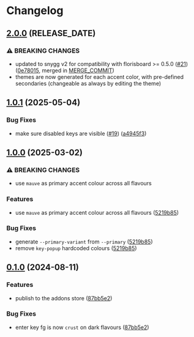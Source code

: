 # Changelog

## [2.0.0](https://github.com/catppuccin/florisboard/compare/v1.0.1...v2.0.0) (RELEASE_DATE)


### ⚠ BREAKING CHANGES

* updated to snygg v2 for compatibility with florisboard >= 0.5.0 ([#21](https://github.com/catppuccin/florisboard/issues/21)) ([0e78015](https://github.com/cravl-dev/catppuccin-florisboard/commit/0e780157c1823515970e47f2083ed3d66823316e), merged in [MERGE_COMMIT](#))
* themes are now generated for each accent color, with pre-defined secondaries (changeable as always by editing the theme)


## [1.0.1](https://github.com/catppuccin/florisboard/compare/v1.0.0...v1.0.1) (2025-05-04)


### Bug Fixes

* make sure disabled keys are visible ([#19](https://github.com/catppuccin/florisboard/issues/19)) ([a4945f3](https://github.com/catppuccin/florisboard/commit/a4945f360095d5716e32db6a0d9ef4aab21b8fdc))

## [1.0.0](https://github.com/catppuccin/florisboard/compare/v0.1.0...v1.0.0) (2025-03-02)


### ⚠ BREAKING CHANGES

* use `mauve` as primary accent colour across all flavours

### Features

* use `mauve` as primary accent colour across all flavours ([5219b85](https://github.com/catppuccin/florisboard/commit/5219b85803e72414cc188ead6941ae198266bfa2))


### Bug Fixes

* generate `--primary-variant` from `--primary` ([5219b85](https://github.com/catppuccin/florisboard/commit/5219b85803e72414cc188ead6941ae198266bfa2))
* remove `key-popup` hardcoded colours ([5219b85](https://github.com/catppuccin/florisboard/commit/5219b85803e72414cc188ead6941ae198266bfa2))

## [0.1.0](https://github.com/catppuccin/florisboard/compare/0.0.1...v0.1.0) (2024-08-11)


### Features

* publish to the addons store ([87bb5e2](https://github.com/catppuccin/florisboard/commit/87bb5e2b6a4f9c9909feda5c6035a9abdc2b57b7))


### Bug Fixes

* enter key fg is now `crust` on dark flavours ([87bb5e2](https://github.com/catppuccin/florisboard/commit/87bb5e2b6a4f9c9909feda5c6035a9abdc2b57b7))
